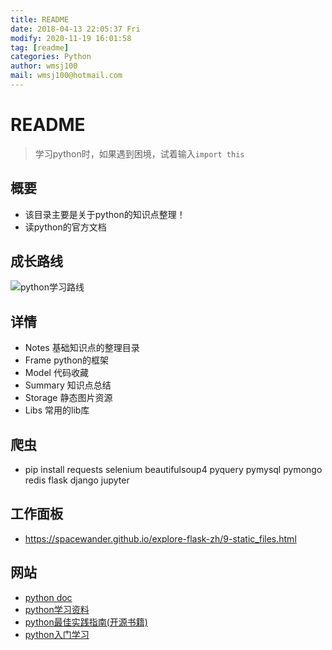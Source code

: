 ```yaml
---
title: README
date: 2018-04-13 22:05:37 Fri
modify: 2020-11-19 16:01:58 
tag: [readme]
categories: Python
author: wmsj100
mail: wmsj100@hotmail.com
---
```


# README

> 学习python时，如果遇到困境，试着输入`import this`

## 概要

- 该目录主要是关于python的知识点整理！
- 读python的官方文档

## 成长路线

![python学习路线](http://c.biancheng.net/uploads/allimg/190814/2-1ZQ416452U13.png)

## 详情

- Notes 基础知识点的整理目录
- Frame python的框架
- Model 代码收藏
- Summary 知识点总结
- Storage 静态图片资源
- Libs 常用的lib库

## 爬虫

- pip install requests selenium beautifulsoup4 pyquery pymysql pymongo redis flask django jupyter

## 工作面板

- https://spacewander.github.io/explore-flask-zh/9-static_files.html

## 网站

- [python doc](https://docs.python.org/zh-tw/3/whatsnew/index.html)
- [python学习资料](https://my.oschina.net/u/3887904/blog/1842003)
- [python最佳实践指南(开源书籍)](https://pythonguidecn.readthedocs.io/zh/latest/)
- [python入门学习](http://c.biancheng.net/view/vip_5879.html)
